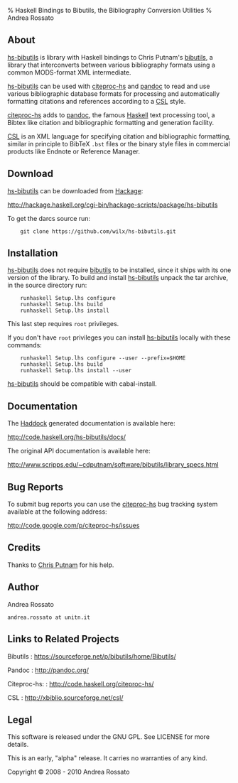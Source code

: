 % Haskell Bindings to Bibutils, the Bibliography Conversion Utilities
% Andrea Rossato

About
-----

[hs-bibutils] is library with Haskell bindings to Chris Putnam's
[bibutils], a library that interconverts between various bibliography
formats using a common MODS-format XML intermediate.

[hs-bibutils] can be used with [citeproc-hs] and [pandoc] to read and
use various bibliographic database formats for processing and
automatically formatting citations and references according to a [CSL]
style.

[citeproc-hs] adds to [pandoc], the famous [Haskell] text processing
tool, a Bibtex like citation and bibliographic formatting and
generation facility.

[CSL] is an XML language for specifying citation and bibliographic
formatting, similar in principle to BibTeX `.bst` files or the binary
style files in commercial products like Endnote or Reference Manager.

Download
--------

[hs-bibutils] can be downloaded from [Hackage]:

<http://hackage.haskell.org/cgi-bin/hackage-scripts/package/hs-bibutils>

To get the darcs source run:

        git clone https://github.com/wilx/hs-bibutils.git

Installation
------------

[hs-bibutils] does not require [bibutils] to be installed, since it
ships with its one version of the library. To build and install
[hs-bibutils] unpack the tar archive, in the source directory run:

        runhaskell Setup.lhs configure
        runhaskell Setup.lhs build
        runhaskell Setup.lhs install

This last step requires `root` privileges.

If you don't have `root` privileges you can install [hs-bibutils]
locally with these commands:

        runhaskell Setup.lhs configure --user --prefix=$HOME
        runhaskell Setup.lhs build
        runhaskell Setup.lhs install --user

[hs-bibutils] should be compatible with cabal-install.

Documentation
-------------

The [Haddock] generated documentation is available here:

<http://code.haskell.org/hs-bibutils/docs/>

The original API documentation is available here:

<http://www.scripps.edu/~cdputnam/software/bibutils/library_specs.html>

Bug Reports
-----------

To submit bug reports you can use the [citeproc-hs] bug tracking
system available at the following address:

<http://code.google.com/p/citeproc-hs/issues>

Credits
-------

Thanks to [Chris Putnam] for his help.

Author
------

Andrea Rossato

`andrea.rossato at unitn.it`

Links to Related Projects
----------------

Bibutils
:    <https://sourceforge.net/p/bibutils/home/Bibutils/>

Pandoc
:    <http://pandoc.org/>

Citeproc-hs:
:    <http://code.haskell.org/citeproc-hs/>

CSL
:    <http://xbiblio.sourceforge.net/csl/>

Legal
-----

This software is released under the GNU GPL. See LICENSE for more
details.

This is an early, "alpha" release. It carries no warranties of any kind.

Copyright &copy; 2008 - 2010 Andrea Rossato

[hs-bibutils]: https://github.com/wilx/hs-bibutils
[bibutils]: https://sourceforge.net/p/bibutils/home/Bibutils/
[Hackage]: http://hackage.haskell.org/cgi-bin/hackage-scripts/package/hs-bibutils
[citeproc-hs]: http://code.haskell.org/citeproc-hs
[CSL]: http://citationstyles.org/
[pandoc]: http://pandoc.org/
[Zotero]: http://www.zotero.org
[MODS]: http://www.loc.gov/mods/
[Bruce D'Arcus]: http://community.muohio.edu/blogs/darcusb/
[John MacFarlane]: http://johnmacfarlane.net/
[Chris Putnam]: http://www.scripps.edu/~cdputnam/
[Haskell]:  http://www.haskell.org/
[Haddock]:  http://www.haskell.org/haddock/

